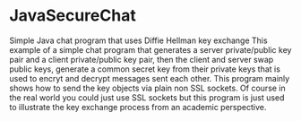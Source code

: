 # JavaSecureChat
Simple Java chat program that uses Diffie Hellman key exchange
This example of a simple chat program that generates a server private/public key pair and a client private/public key pair,
then the client and server swap public keys, generate a common secret key from their private keys that is used to encryt and decrypt messages sent
each other.   This program mainly shows how to send the key objects via plain non SSL sockets.  Of course in the real world 
you could just use SSL sockets but this program is just used to illustrate the key exchange process from an academic perspective.

